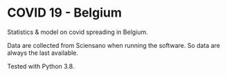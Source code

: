 # COVID 19 - Belgium
Statistics &amp; model on covid spreading in Belgium.

Data are collected from Sciensano when running the software. So data are always the last available. 

Tested with Python 3.8.
